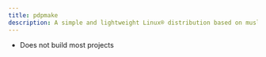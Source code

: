```yaml
---
title: pdpmake
description: A simple and lightweight Linux® distribution based on musl libc and toybox
---
```


- Does not build most projects
